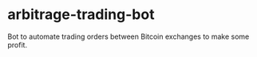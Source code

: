 # arbitrage-trading-bot
Bot to automate trading orders between Bitcoin exchanges to make some profit.
